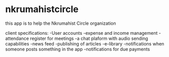 # nkrumahistcircle
this app is to help the Nkrumahist Circle organization

client  specifications:
-User accounts
-expense and income management
-attendance register for meetings
-a chat plaform with audio sending capabilities
-news feed
-publishing of articles
-e-library
-notifications when someone posts something in the app
-notifications for due payments
